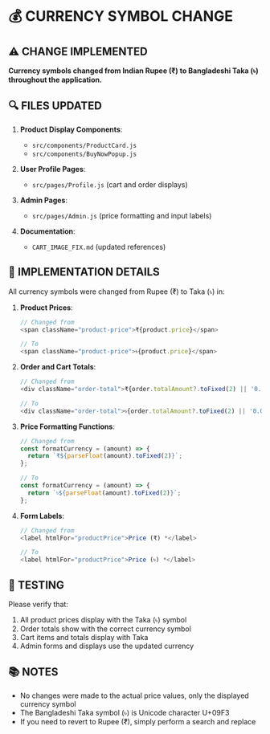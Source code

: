 # 💰 CURRENCY SYMBOL CHANGE

## ⚠️ CHANGE IMPLEMENTED
**Currency symbols changed from Indian Rupee (₹) to Bangladeshi Taka (৳) throughout the application.**

## 🔍 FILES UPDATED

1. **Product Display Components**:
   - `src/components/ProductCard.js`
   - `src/components/BuyNowPopup.js`

2. **User Profile Pages**:
   - `src/pages/Profile.js` (cart and order displays)

3. **Admin Pages**:
   - `src/pages/Admin.js` (price formatting and input labels)

4. **Documentation**:
   - `CART_IMAGE_FIX.md` (updated references)

## 📝 IMPLEMENTATION DETAILS

All currency symbols were changed from Rupee (₹) to Taka (৳) in:

1. **Product Prices**:
   ```javascript
   // Changed from
   <span className="product-price">₹{product.price}</span>
   
   // To
   <span className="product-price">৳{product.price}</span>
   ```

2. **Order and Cart Totals**:
   ```javascript
   // Changed from
   <div className="order-total">₹{order.totalAmount?.toFixed(2) || '0.00'}</div>
   
   // To
   <div className="order-total">৳{order.totalAmount?.toFixed(2) || '0.00'}</div>
   ```

3. **Price Formatting Functions**:
   ```javascript
   // Changed from
   const formatCurrency = (amount) => {
     return `₹${parseFloat(amount).toFixed(2)}`;
   };
   
   // To
   const formatCurrency = (amount) => {
     return `৳${parseFloat(amount).toFixed(2)}`;
   };
   ```

4. **Form Labels**:
   ```javascript
   // Changed from
   <label htmlFor="productPrice">Price (₹) *</label>
   
   // To
   <label htmlFor="productPrice">Price (৳) *</label>
   ```

## 🧪 TESTING

Please verify that:
1. All product prices display with the Taka (৳) symbol
2. Order totals show with the correct currency symbol
3. Cart items and totals display with Taka
4. Admin forms and displays use the updated currency

## 📚 NOTES

- No changes were made to the actual price values, only the displayed currency symbol
- The Bangladeshi Taka symbol (৳) is Unicode character U+09F3
- If you need to revert to Rupee (₹), simply perform a search and replace
